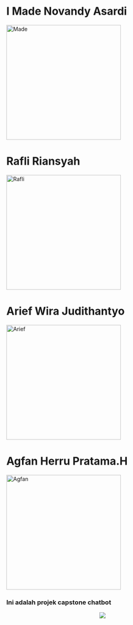 # I Made Novandy Asardi
<img src="https://github.com/agfanpratama/kepston_chatbot/blob/main/anggota/foto%20made.png?raw=true" alt="Made" width="300">

# Rafli Riansyah
<img src="https://github.com/agfanpratama/kepston_chatbot/blob/main/anggota/foto%20rafli.png?raw=true" alt="Rafli" width="300">

# Arief Wira Judithantyo
<img src="https://github.com/agfanpratama/kepston_chatbot/blob/main/anggota/foto%20arif.png?raw=true" alt="Arief" width="300">

# Agfan Herru Pratama.H
<img src="https://github.com/agfanpratama/kepston_chatbot/blob/main/anggota/foto%20agfan.png?raw=true" alt="Agfan" width="300">

</br>

### Ini adalah projek capstone chatbot

<div align="center">
    <a href="valorant">
        <img src="https://img.shields.io/badge/Discord-5865F2?style=for-the-badge&logo=discord&logoColor=white" target="_blank" />

